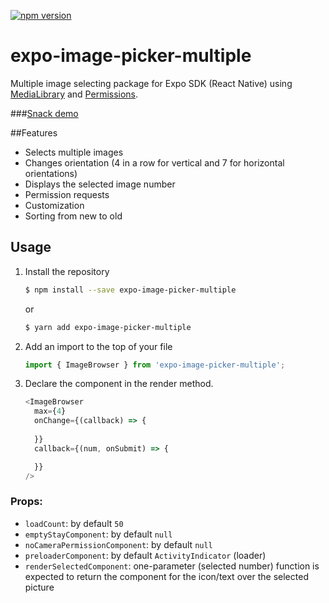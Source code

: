 [![npm version](https://badge.fury.io/js/expo-image-picker-multiple.svg)](https://badge.fury.io/js/expo-image-picker-multiple)

# expo-image-picker-multiple

Multiple image selecting package for Expo SDK (React Native) using [MediaLibrary](https://docs.expo.io/versions/latest/sdk/media-library) and [Permissions](https://docs.expo.io/versions/latest/sdk/permissions).

###[Snack demo](https://snack.expo.io/@monstrodev/expo-image-picker-multiple-example)

##Features
- Selects multiple images
- Changes orientation (4 in a row for vertical and 7 for horizontal orientations)
- Displays the selected image number
- Permission requests
- Customization
- Sorting from new to old

## Usage
1. Install the repository
    ```bash
    $ npm install --save expo-image-picker-multiple
    ```
    or
    ```bash
    $ yarn add expo-image-picker-multiple
    ```
2. Add an import to the top of your file
    ```js
    import { ImageBrowser } from 'expo-image-picker-multiple';
    ```
3. Declare the component in the render method.
    ```js
    <ImageBrowser
      max={4}
      onChange={(callback) => {
        
      }}
      callback={(num, onSubmit) => {

      }}
    />
    ```
### Props:   
- `loadCount`: by default `50`
- `emptyStayComponent`: by default `null`
- `noCameraPermissionComponent`: by default `null`
- `preloaderComponent`: by default `ActivityIndicator` (loader)
- `renderSelectedComponent`: one-parameter (selected number) function is expected to return the component for the icon/text over the selected picture